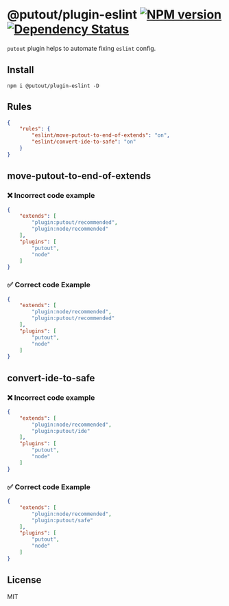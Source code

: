 # @putout/plugin-eslint [![NPM version][NPMIMGURL]][NPMURL] [![Dependency Status][DependencyStatusIMGURL]][DependencyStatusURL]

[NPMIMGURL]: https://img.shields.io/npm/v/@putout/plugin-eslint.svg?style=flat&longCache=true
[NPMURL]: https://npmjs.org/package/@putout/plugin-eslint"npm"
[DependencyStatusURL]: https://david-dm.org/coderaiser/eslint?path=packages/plugin-eslint
[DependencyStatusIMGURL]: https://david-dm.org/coderaiser/eslint.svg?path=packages/plugin-eslint

`putout` plugin helps to automate fixing `eslint` config.

## Install

```
npm i @putout/plugin-eslint -D
```

## Rules

```json
{
    "rules": {
        "eslint/move-putout-to-end-of-extends": "on",
        "eslint/convert-ide-to-safe": "on"
    }
}
```

## move-putout-to-end-of-extends

### ❌ Incorrect code example

```json
{
    "extends": [
        "plugin:putout/recommended",
        "plugin:node/recommended"
    ],
    "plugins": [
        "putout",
        "node"
    ]
}
```

### ✅ Correct code Example

```json
{
    "extends": [
        "plugin:node/recommended",
        "plugin:putout/recommended"
    ],
    "plugins": [
        "putout",
        "node"
    ]
}
```

## convert-ide-to-safe

### ❌ Incorrect code example

```json
{
    "extends": [
        "plugin:node/recommended",
        "plugin:putout/ide"
    ],
    "plugins": [
        "putout",
        "node"
    ]
}
```

### ✅ Correct code Example

```json
{
    "extends": [
        "plugin:node/recommended",
        "plugin:putout/safe"
    ],
    "plugins": [
        "putout",
        "node"
    ]
}
```

## License

MIT
